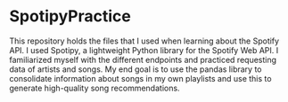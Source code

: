 # SpotipyPractice

This repository holds the files that I used when learning about
the Spotify API. I used Spotipy, a lightweight Python
library for the Spotify Web API. I familiarized myself with
the different endpoints and practiced requesting data 
of artists and songs. My end goal is to use the pandas
library to consolidate information about songs in my own playlists
and use this to generate high-quality song recommendations. 
